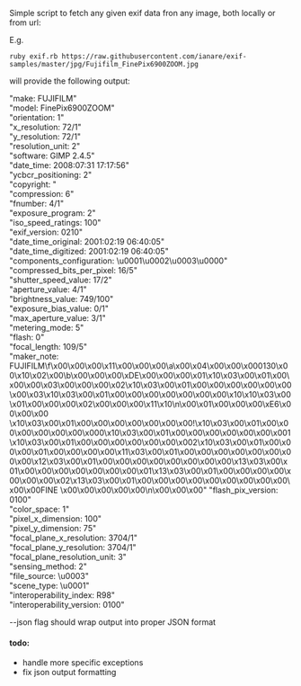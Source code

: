 Simple script to fetch any given exif data fron any image, both locally or from url: 

E.g. 

```
ruby exif.rb https://raw.githubusercontent.com/ianare/exif-samples/master/jpg/Fujifilm_FinePix6900ZOOM.jpg  
```

will provide the following output: 

"make: FUJIFILM" <br />
"model: FinePix6900ZOOM" <br />
"orientation: 1" <br />
"x_resolution: 72/1" <br />
"y_resolution: 72/1" <br />
"resolution_unit: 2" <br /> 
"software: GIMP 2.4.5" <br />
"date_time: 2008:07:31 17:17:56" <br />
"ycbcr_positioning: 2" <br />
"copyright:     " <br />
"compression: 6" <br />
"fnumber: 4/1" <br />
"exposure_program: 2" <br />
"iso_speed_ratings: 100" <br />
"exif_version: 0210" <br />
"date_time_original: 2001:02:19 06:40:05" <br /> 
"date_time_digitized: 2001:02:19 06:40:05" <br />
"components_configuration: \u0001\u0002\u0003\u0000" <br />
"compressed_bits_per_pixel: 16/5" <br />
"shutter_speed_value: 17/2" <br />
"aperture_value: 4/1" <br />
"brightness_value: 749/100" <br />
"exposure_bias_value: 0/1" <br />
"max_aperture_value: 3/1" <br />
"metering_mode: 5" <br />
"flash: 0" <br />
"focal_length: 109/5" <br />
"maker_note: FUJIFILM\f\x00\x00\x00\x11\x00\x00\x00\a\x00\x04\x00\x00\x000130\x00\x10\x02\x00\b\x00\x00\x00\xDE\x00\x00\x00\x01\x10\x03\x00\x01\x00\x00\x00\x03\x00\x00\x00\x02\x10\x03\x00\x01\x00\x00\x00\x00\x00\x00\x00\x03\x10\x03\x00\x01\x00\x00\x00\x00\x00\x00\x00\x10\x10\x03\x00\x01\x00\x00\x00\x02\x00\x00\x00\x11\x10\n\x00\x01\x00\x00\x00\xE6\x00\x00\x00 \x10\x03\x00\x01\x00\x00\x00\x00\x00\x00\x00!\x10\x03\x00\x01\x00\x00\x00\x00\x00\x00\x000\x10\x03\x00\x01\x00\x00\x00\x00\x00\x00\x001\x10\x03\x00\x01\x00\x00\x00\x00\x00\x00\x002\x10\x03\x00\x01\x00\x00\x00\x01\x00\x00\x00\x00\x11\x03\x00\x01\x00\x00\x00\x00\x00\x00\x00\x00\x12\x03\x00\x01\x00\x00\x00\x00\x00\x00\x00\x00\x13\x03\x00\x01\x00\x00\x00\x00\x00\x00\x00\x01\x13\x03\x00\x01\x00\x00\x00\x00\x00\x00\x00\x02\x13\x03\x00\x01\x00\x00\x00\x00\x00\x00\x00\x00\x00\x00\x00FINE   \x00\x00\x00\x00\x00\n\x00\x00\x00"
"flash_pix_version: 0100" <br />
"color_space: 1" <br />
"pixel_x_dimension: 100" <br />
"pixel_y_dimension: 75" <br />
"focal_plane_x_resolution: 3704/1" <br />
"focal_plane_y_resolution: 3704/1" <br />
"focal_plane_resolution_unit: 3" <br />
"sensing_method: 2" <br />
"file_source: \u0003" <br />
"scene_type: \u0001" <br />
"interoperability_index: R98" <br />
"interoperability_version: 0100" <br />

--json flag should wrap output into proper JSON format 

#### todo:
- handle more specific exceptions
- fix json output formatting
